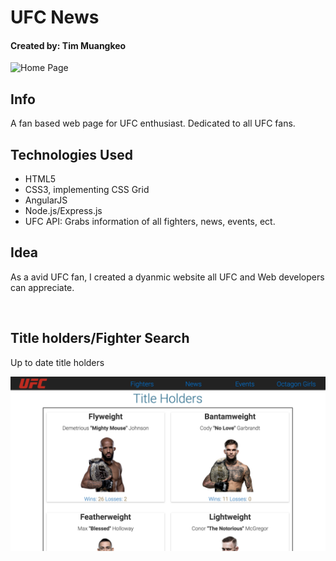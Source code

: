 <h1>UFC News</h1>
<h4>Created by: Tim Muangkeo</h4>

<img src="public/img/readme/screenshot1.png" alt="Home Page">

<h2>Info</h2>
<p>A fan based web page for UFC enthusiast. Dedicated to all UFC fans.</p>

<h2>Technologies Used</h2>
<ul>
    <li>HTML5
    <li>CSS3, implementing CSS Grid</li>
    <li>AngularJS</li>
    <li>Node.js/Express.js</li>
    <li>UFC API: Grabs information of all fighters, news, events, ect.</li>
</ul>

<h2>Idea</h2>
<p>As a avid UFC fan, I created a dyanmic website all UFC and Web developers can appreciate.</p>
<br>

<h2>Title holders/Fighter Search</h2>
<p>Up to date title holders</p>
<img src="public/img/readme/screenshot2.png" alt="Title Holders">